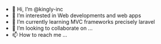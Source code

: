 - 👋 Hi, I’m @kingly-inc
- 👀 I’m interested in Web developments and web apps
- 🌱 I’m currently learning MVC frameworks precisely laravel
- 💞️ I’m looking to collaborate on ...
- 📫 How to reach me ...

<!---
kingly-inc/kingly-inc is a ✨ special ✨ repository because its `README.md` (this file) appears on your GitHub profile.
You can click the Preview link to take a look at your changes.
--->

